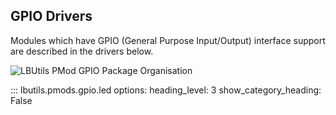 ## GPIO Drivers

Modules which have GPIO (General Purpose Input/Output) interface support are described in the drivers below.

![LBUtils PMod GPIO Package Organisation](/media/lbutils_pmods_gpio.svg)

::: lbutils.pmods.gpio.led
     options:
          heading_level: 3
          show_category_heading: False

